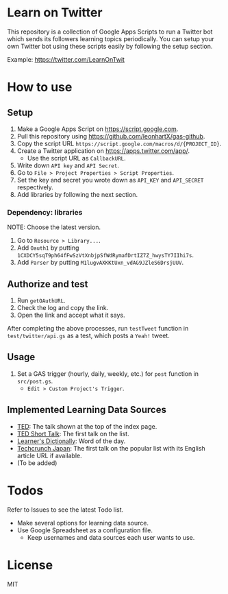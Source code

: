 Learn on Twitter
===

This repository is a collection of Google Apps Scripts to run a Twitter bot which sends its followers learning topics periodically. You can setup your own Twitter bot using these scripts easily by following the setup section.

Example: https://twitter.com/LearnOnTwit


# How to use
## Setup
1. Make a Google Apps Script on https://script.google.com.
1. Pull this repository using https://github.com/leonhartX/gas-github.
1. Copy the script URL `https://script.google.com/macros/d/{PROJECT_ID}`.
1. Create a Twitter application on https://apps.twitter.com/app/.
   * Use the script URL as `CallbackURL`.
1. Write down `API key` and `API Secret`.
1. Go to `File > Project Properties > Script Properties`.
1. Set the key and secret you wrote down as `API_KEY` and `API_SECRET` respectively.
1. Add libraries by following the next section.

### Dependency: libraries
NOTE: Choose the latest version.

1. Go to `Resource > Library...`.
1. Add `Oauth1` by putting `1CXDCY5sqT9ph64fFwSzVtXnbjpSfWdRymafDrtIZ7Z_hwysTY7IIhi7s`.
1. Add `Parser` by putting `M1lugvAXKKtUxn_vdAG9JZleS6DrsjUUV`.


## Authorize and test
1. Run `getOAuthURL`.
1. Check the log and copy the link.
1. Open the link and accept what it says.

After completing the above processes, run `testTweet` function in `test/twitter/api.gs` as a test, which posts a `Yeah!` tweet.

## Usage
1. Set a GAS trigger (hourly, daily, weekly, etc.) for `post` function in `src/post.gs`.
    * `Edit > Custom Project's Trigger`.

## Implemented Learning Data Sources
* [TED](https://www.ted.com/): The talk shown at the top of the index page.
* [TED Short Talk](https://www.ted.com/talks?sort=newest&language=en&duration=0-6): The first talk on the list.
* [Learner's Dictionally](http://www.learnersdictionary.com/word-of-the-day): Word of the day.
* [Techcrunch Japan](https://jp.techcrunch.com/popular/): The first talk on the popular list with its English article URL if available.
* (To be added)

# Todos
Refer to Issues to see the latest Todo list.

* Make several options for learning data source.
* Use Google Spreadsheet as a configuration file.
    * Keep usernames and data sources each user wants to use.

# License
MIT
